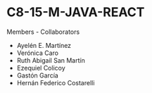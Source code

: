 # C8-15-M-JAVA-REACT

Members - Collaborators

- Ayelén E. Martínez
- Verónica Caro
- Ruth Abigail San Martín
- Ezequiel Colicoy
- Gastón García
- Hernán Federico Costarelli
